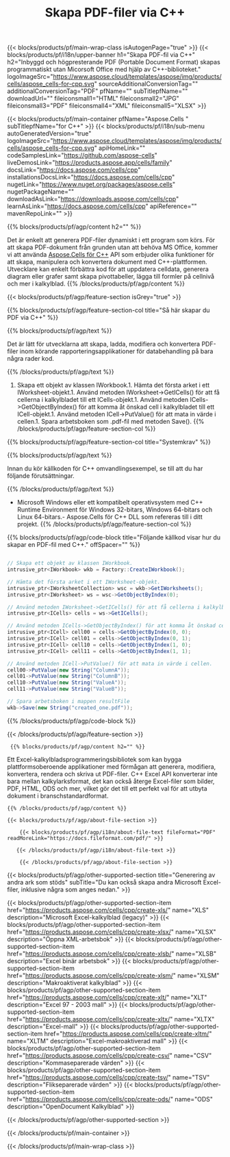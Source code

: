 ﻿---
title: Skapa PDF-filer via C++ 
url: /sv/cpp/create-pdf/ 
description: C++ Exempelkod för att generera PDF-filer. Använd den här koden för att skapa PDF-filer i ett C++-baserat program.
---
{{< blocks/products/pf/main-wrap-class isAutogenPage="true" >}}
{{< blocks/products/pf/i18n/upper-banner h1="Skapa PDF-fil via C++" h2="Inbyggd och högpresterande PDF (Portable Document Format) skapas programmatiskt utan Micorsoft Office med hjälp av C++-biblioteket." logoImageSrc="https://www.aspose.cloud/templates/aspose/img/products/cells/aspose_cells-for-cpp.svg" sourceAdditionalConversionTag="" additionalConversionTag="PDF" pfName="" subTitlepfName="" downloadUrl="" fileiconsmall1="HTML" fileiconsmall2="JPG" fileiconsmall3="PDF" fileiconsmall4="XML" fileiconsmall5="XLSX" >}}

{{< blocks/products/pf/main-container pfName="Aspose.Cells " subTitlepfName="for C++" >}}
{{< blocks/products/pf/i18n/sub-menu autoGeneratedVersion="true" logoImageSrc="https://www.aspose.cloud/templates/aspose/img/products/cells/aspose_cells-for-cpp.svg" apiHomeLink="" codeSamplesLink="https://github.com/aspose-cells" liveDemosLink="https://products.aspose.app/cells/family" docsLink="https://docs.aspose.com/cells/cpp" installationsDocsLink="https://docs.aspose.com/cells/cpp" nugetLink="https://www.nuget.org/packages/aspose.cells" nugetPackageName="" downloadAsLink="https://downloads.aspose.com/cells/cpp" learnAsLink="https://docs.aspose.com/cells/cpp" apiReference="" mavenRepoLink="" >}}

{{% blocks/products/pf/agp/content h2="" %}}

 Det är enkelt att generera PDF-filer dynamiskt i ett program som körs. För att skapa PDF-dokument från grunden utan att behöva MS Office, kommer vi att använda
 [Aspose.Cells för C++](https://products.aspose.com/cells/cpp) 
 API som erbjuder olika funktioner för att skapa, manipulera och konvertera dokument med C++-plattformen. Utvecklare kan enkelt förbättra kod för att uppdatera celldata, generera diagram eller grafer samt skapa pivottabeller, lägga till formler på cellnivå och mer i kalkylblad.
{{% /blocks/products/pf/agp/content %}}                                                                             

{{< blocks/products/pf/agp/feature-section isGrey="true" >}}

{{% blocks/products/pf/agp/feature-section-col title="Så här skapar du PDF via C++" %}}

{{% blocks/products/pf/agp/text %}}

 Det är lätt för utvecklarna att skapa, ladda, modifiera och konvertera PDF-filer inom körande rapporteringsapplikationer för databehandling på bara några rader kod.

{{% /blocks/products/pf/agp/text %}}

1. Skapa ett objekt av klassen IWorkbook.1. Hämta det första arket i ett IWorksheet-objekt.1. Använd metoden IWorksheet->GetICells() för att få cellerna i kalkylbladet till ett ICells-objekt.1. Använd metoden ICells->GetObjectByIndex() för att komma åt önskad cell i kalkylbladet till ett ICell-objekt.1. Använd metoden ICell->PutValue() för att mata in värde i cellen.1. Spara arbetsboken som .pdf-fil med metoden Save().
{{% /blocks/products/pf/agp/feature-section-col %}}

{{% blocks/products/pf/agp/feature-section-col title="Systemkrav" %}}

{{% blocks/products/pf/agp/text %}}

Innan du kör källkoden för C++ omvandlingsexempel, se till att du har följande förutsättningar. 

{{% /blocks/products/pf/agp/text %}}

- Microsoft Windows eller ett kompatibelt operativsystem med C++ Runtime Environment för Windows 32-bitars, Windows 64-bitars och Linux 64-bitars.- Aspose.Cells för C++ DLL som refereras till i ditt projekt.
{{% /blocks/products/pf/agp/feature-section-col %}}

{{% blocks/products/pf/agp/code-block title="Följande källkod visar hur du skapar en PDF-fil med C++." offSpacer="" %}}

```cs

// Skapa ett objekt av klassen IWorkbook.
intrusive_ptr<IWorkbook> wkb = Factory::CreateIWorkbook();

// Hämta det första arket i ett IWorksheet-objekt.
intrusive_ptr<IWorksheetCollection> wsc = wkb->GetIWorksheets();
intrusive_ptr<IWorksheet> ws = wsc->GetObjectByIndex(0);

// Använd metoden IWorksheet->GetICells() för att få cellerna i kalkylbladet till ett ICells-objekt.
intrusive_ptr<ICells> cells = ws->GetICells();

// Använd metoden ICells->GetObjectByIndex() för att komma åt önskad cell i kalkylbladet till ett ICell-objekt.
intrusive_ptr<ICell> cell00 = cells->GetObjectByIndex(0, 0);
intrusive_ptr<ICell> cell01 = cells->GetObjectByIndex(0, 1);
intrusive_ptr<ICell> cell10 = cells->GetObjectByIndex(1, 0);
intrusive_ptr<ICell> cell11 = cells->GetObjectByIndex(1, 1);

// Använd metoden ICell->PutValue() för att mata in värde i cellen.
cell00->PutValue(new String("ColumnA"));
cell01->PutValue(new String("ColumnB"));
cell10->PutValue(new String("ValueA"));
cell11->PutValue(new String("ValueB"));

// Spara arbetsboken i mappen resultFile
wkb->Save(new String("created_one.pdf"));


```

{{% /blocks/products/pf/agp/code-block %}}

{{< /blocks/products/pf/agp/feature-section >}}

<!-- aboutfile Starts -->

     
     {{% blocks/products/pf/agp/content h2="" %}}

Ett Excel-kalkylbladsprogrammeringsbibliotek som kan bygga plattformsoberoende applikationer med förmågan att generera, modifiera, konvertera, rendera och skriva ut PDF-filer. C++ Excel API konverterar inte bara mellan kalkylarksformat, det kan också återge Excel-filer som bilder, PDF, HTML, ODS och mer, vilket gör det till ett perfekt val för att utbyta dokument i branschstandardformat.



    {{% /blocks/products/pf/agp/content %}}

    {{< blocks/products/pf/agp/about-file-section >}}

        {{< blocks/products/pf/agp/i18n/about-file-text fileFormat="PDF" readMoreLink="https://docs.fileformat.com/pdf/" >}}

       {{< /blocks/products/pf/agp/i18n/about-file-text >}}

        {{< /blocks/products/pf/agp/about-file-section >}}

          

<!-- aboutfile Ends -->

{{< blocks/products/pf/agp/other-supported-section title="Generering av andra ark som stöds" subTitle="Du kan också skapa andra Microsoft Excel-filer, inklusive några som anges nedan." >}}

{{< blocks/products/pf/agp/other-supported-section-item href="https://products.aspose.com/cells/cpp/create-xls/" name="XLS" description="Microsoft Excel-kalkylblad (legacy)" >}} 
{{< blocks/products/pf/agp/other-supported-section-item href="https://products.aspose.com/cells/cpp/create-xlsx/" name="XLSX" description="Öppna XML-arbetsbok" >}} 
{{< blocks/products/pf/agp/other-supported-section-item href="https://products.aspose.com/cells/cpp/create-xlsb/" name="XLSB" description="Excel binär arbetsbok" >}} 
{{< blocks/products/pf/agp/other-supported-section-item href="https://products.aspose.com/cells/cpp/create-xlsm/" name="XLSM" description="Makroaktiverat kalkylblad" >}} 
{{< blocks/products/pf/agp/other-supported-section-item href="https://products.aspose.com/cells/cpp/create-xlt/" name="XLT" description="Excel 97 - 2003 mall" >}} 
{{< blocks/products/pf/agp/other-supported-section-item href="https://products.aspose.com/cells/cpp/create-xltx/" name="XLTX" description="Excel-mall" >}} 
{{< blocks/products/pf/agp/other-supported-section-item href="https://products.aspose.com/cells/cpp/create-xltm/" name="XLTM" description="Excel-makroaktiverad mall" >}} 
{{< blocks/products/pf/agp/other-supported-section-item href="https://products.aspose.com/cells/cpp/create-csv/" name="CSV" description="Kommaseparerade värden" >}} 
{{< blocks/products/pf/agp/other-supported-section-item href="https://products.aspose.com/cells/cpp/create-tsv/" name="TSV" description="Flikseparerade värden" >}} 
{{< blocks/products/pf/agp/other-supported-section-item href="https://products.aspose.com/cells/cpp/create-ods/" name="ODS" description="OpenDocument Kalkylblad" >}} 

{{< /blocks/products/pf/agp/other-supported-section >}}

{{< /blocks/products/pf/main-container >}}
    
{{< /blocks/products/pf/main-wrap-class >}}
